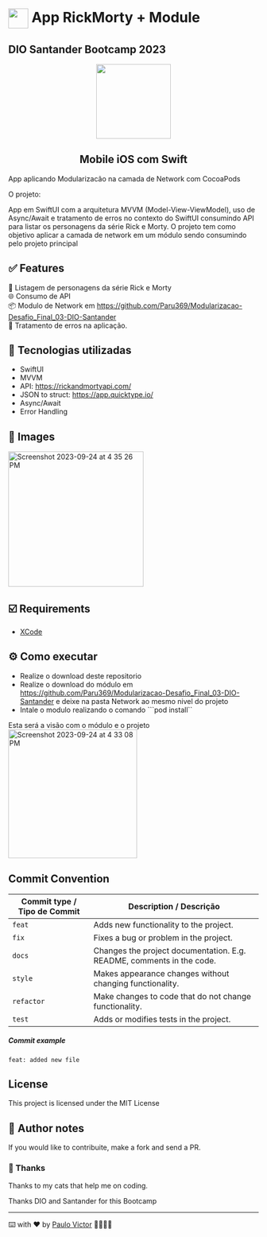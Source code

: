 
<h1>
    <a href="https://www.dio.me/">
     <img align="center" width="40px" src="https://hermes.digitalinnovation.one/assets/diome/logo-minimized.png"></a>
   <span> App RickMorty + Module </h1> <h2> DIO Santander Bootcamp 2023</span>
</h2>
       
<p align="center"> <img align="center" width="150px" src="https://hermes.dio.me/tracks/61d57203-7c43-4d8d-a3f0-833faa2ce680.png"></p>
  <h2 align="center">
    Mobile iOS com Swift
</h2>
App aplicando Modularizacão na camada de Network com CocoaPods

O projeto:

App em SwiftUI com a arquitetura MVVM (Model-View-ViewModel), uso de  Async/Await e tratamento de erros no contexto do SwiftUI consumindo API para listar os personagens da série Rick e Morty. 
O projeto tem como objetivo aplicar a camada de network em um módulo sendo consumindo pelo projeto principal

## ✅ Features
📱 Listagem de personagens da série Rick e Morty <br>
🌐 Consumo de API<br>
📦 Modulo de Network em https://github.com/Paru369/Modularizacao-Desafio_Final_03-DIO-Santander <br>
🧐 Tratamento de erros na aplicação.<br>

## 📱 Tecnologias utilizadas 
- SwiftUI 
- MVVM 
- API: https://rickandmortyapi.com/
- JSON to struct: https://app.quicktype.io/
- Async/Await
- Error Handling

## 📲 Images 
  <img width="272" alt="Screenshot 2023-09-24 at 4 35 26 PM" src="https://github.com/Paru369/App-ModuleCocoaPods-Desafio_Final_03-DIO-Santander/assets/99094718/29e5b73a-df8f-41ee-b684-6ecdc38cc834">

## ☑️ Requirements

- [XCode](https://developer.apple.com/xcode/)


## ⚙️ Como executar

- Realize o download deste repositorio
- Realize o download do módulo em https://github.com/Paru369/Modularizacao-Desafio_Final_03-DIO-Santander e deixe na pasta Network ao mesmo nivel do projeto
- Intale o modulo realizando o comando ```pod install``

Esta será a visão com o módulo e o projeto<br>
<img width="259" alt="Screenshot 2023-09-24 at 4 33 08 PM" src="https://github.com/Paru369/App-ModuleCocoaPods-Desafio_Final_03-DIO-Santander/assets/99094718/81780170-6dc9-457d-97fc-7ae918a647eb">



## Commit Convention

| Commit type / Tipo de Commit | Description / Descrição                                               |
| ---------------------------- | --------------------------------------------------------------------- |
| `feat`                       | Adds new functionality to the project.                                |
| `fix`                        | Fixes a bug or problem in the project.                                |
| `docs`                       | Changes the project documentation. E.g. README, comments in the code. |
| `style`                      | Makes appearance changes without changing functionality.              |
| `refactor`                   | Make changes to code that do not change functionality.                |
| `test`                       | Adds or modifies tests in the project.                                |

##### Commit example

`feat: added new file`

## License

This project is licensed under the MIT License

## 📝 Author notes

If you would like to contribuite, make a fork and send a PR. 

### 🎁 Thanks

Thanks to my cats that help me on coding.


Thanks DIO and Santander for this Bootcamp

___

⌨️ with ❤️ by [Paulo Victor](https://github.com/Paru369) 👨🏾‍💻📱

